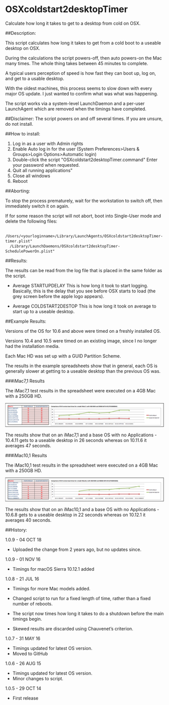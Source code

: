 # OSXcoldstart2desktopTimer
Calculate how long it takes to get to a desktop from cold on OSX.

##Description:

This script calculates how long it takes to get from a cold boot to a useable desktop on OSX.

During the calculations the script powers-off, then auto powers-on the Mac many times. The whole thing takes between 45 minutes to complete.

A typical users perception of speed is how fast they can boot up, log on, and get to a usable desktop. 

With the oldest machines, this process seems to slow down with every major OS update. I just wanted to confirm what was what was happening.

The script works via a system-level LaunchDaemon and a per-user LaunchAgent which are removed when the timings have completed.

##Disclaimer:
The script powers on and off several times. If you are unsure, do not install.

##How to install:

1. Log in as a user with Admin rights
2. Enable Auto log in for the user
   (System Preferences>Users & Groups>Login Options>Automatic login)
3. Double-click the script "OSXcoldstart2desktopTimer.command"
   Enter your password when requested.
4. Quit all running applications"
5. Close all windows
6. Reboot

##Aborting:

To stop the process prematurely, wait for the workstation to switch off, then immediately switch it on again.

If for some reason the script will not abort, boot into Single-User mode and delete the following files:

	  /Users/<yourloginname>/Library/LaunchAgents/OSXcoldstart2desktopTimer-timer.plist"
	  /Library/LaunchDaemons/OSXcoldstart2desktopTimer-SchedulePowerOn.plist"
  
##Results:

The results can be read from the log file that is placed in the same folder as the script.

- Average STARTUPDELAY
  This is how long it took to start logging. Basically, this is the delay that you see before OSX starts to load (the grey screen before the apple logo appears).

- Average COLDSTART2DESTOP
  This is how long it took on average to start up to a useable desktop.

##Example Results:

Versions of the OS for 10.6 and above were timed on a freshly installed OS.

Versions 10.4 and 10.5 were timed on an existing image, since I no longer had the installation media.

Each Mac HD was set up with a GUID Partition Scheme.

The results in the example spreadsheets show that in general, each OS is generally slower at getting to a useable desktop than the previous OS was.

###iMac7,1 Results

The iMac7,1 test results in the spreadsheet were executed on a 4GB Mac with a 250GB HD. 

![AD Group Members Tab, Members](Results-iMac7v1.png "Timings")

The results show that on an iMac7,1 and a base OS with no Applications - 10.4.11 gets to a useable desktop in 26 seconds whereas on 10.11.6 it averages 47 seconds.

###iMac10,1 Results

The iMac10,1 test results in the spreadsheet were executed on a 4GB Mac with a 250GB HD. 

![AD Group Members Tab, Members](Results-iMac10v1.png "Timings")

The results show that on an iMac10,1 and a base OS with no Applications - 10.6.8 gets to a useable desktop in 22 seconds whereas on 10.12.1 it averages 40 seconds.

##History:

1.0.9 - 04 OCT 18

* Uploaded the change from 2 years ago, but no updates since.

1.0.9 - 01 NOV 16

* Timings for macOS Sierra 10.12.1 added

1.0.8 - 21 JUL 16

* Timings for more Mac models added.

* Changed script to run for a fixed length of time, rather than a fixed number of reboots.

* The script now times how long it takes to do a shutdown before the main timings begin.

* Skewed results are discarded using Chauvenet’s criterion.

1.0.7 - 31 MAY 16

* Timings updated for latest OS version.
* Moved to GitHub

1.0.6 - 26 AUG 15

* Timings updated for latest OS version.
* Minor changes to script.

1.0.5 - 29 OCT 14

* First release

